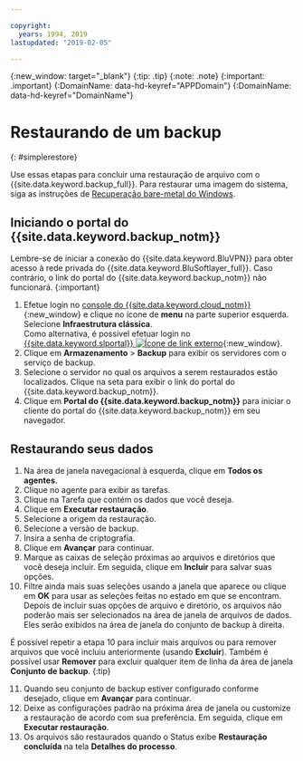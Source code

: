```yaml
---

copyright:
  years: 1994, 2019
lastupdated: "2019-02-05"

---
```

{:new_window: target="_blank"}
{:tip: .tip}
{:note: .note}
{:important: .important}
{:DomainName: data-hd-keyref="APPDomain"}
{:DomainName: data-hd-keyref="DomainName"}

# Restaurando de um backup
{: #simplerestore}

Use essas etapas para concluir uma restauração de arquivo com o {{site.data.keyword.backup_full}}. Para restaurar uma imagem do sistema, siga as instruções de [Recuperação bare-metal do Windows](restore-bmr-system-volume-image.html).

## Iniciando o portal do {{site.data.keyword.backup_notm}}

Lembre-se de iniciar a conexão do {{site.data.keyword.BluVPN}} para obter acesso à rede privada
do {{site.data.keyword.BluSoftlayer_full}}. Caso contrário, o link do portal do {{site.data.keyword.backup_notm}} não funcionará.
{:important}

1. Efetue login no [console do {{site.data.keyword.cloud_notm}}](https://{DomainName}/){:new_window} e clique no ícone de **menu** na parte superior esquerda. Selecione **Infraestrutura clássica**. <br/>
   Como alternativa, é possível efetuar login no [{{site.data.keyword.slportal}} ![Ícone de link externo](../../icons/launch-glyph.svg "Ícone de link externo")](https://control.softlayer.com/){:new_window}.
2. Clique em **Armazenamento** > **Backup** para exibir os
servidores com o serviço de backup.
3. Selecione o servidor no qual os arquivos a serem restaurados estão localizados. Clique na seta para exibir o link do portal do {{site.data.keyword.backup_notm}}.
4. Clique em **Portal do {{site.data.keyword.backup_notm}}** para iniciar o cliente do portal do {{site.data.keyword.backup_notm}} em seu navegador.

## Restaurando seus dados

1. Na área de janela navegacional à esquerda, clique em **Todos os agentes**.
2. Clique no agente para exibir as tarefas.
3. Clique na Tarefa que contém os dados que você deseja.
4. Clique em **Executar restauração**.
5. Selecione a origem da restauração.
6. Selecione a versão de backup.
7. Insira a senha de criptografia.
8. Clique em **Avançar** para continuar.
9. Marque as caixas de seleção próximas ao arquivos e diretórios que você deseja incluir. Em seguida, clique em **Incluir** para salvar suas opções.
10. Filtre ainda mais suas seleções usando a janela que aparece ou clique em **OK** para usar as seleções feitas no estado em que se encontram.
Depois de incluir suas opções de arquivo e diretório, os arquivos não poderão mais ser selecionados na área de janela de arquivos de dados. Eles serão exibidos na área de janela do conjunto de backup à direita.

   É possível repetir a etapa 10 para incluir mais arquivos ou para remover arquivos que você incluiu
anteriormente (usando **Excluir**). Também é possível usar **Remover** para excluir qualquer
item de linha da área de janela **Conjunto de backup**.
   {:tip}

11. Quando seu conjunto de backup estiver configurado conforme desejado, clique em **Avançar** para continuar.
12. Deixe as configurações padrão na próxima área de janela ou customize a restauração de acordo com sua preferência. Em seguida, clique em **Executar restauração**.
13. Os arquivos são restaurados quando o Status exibe **Restauração concluída** na tela **Detalhes do processo**.
